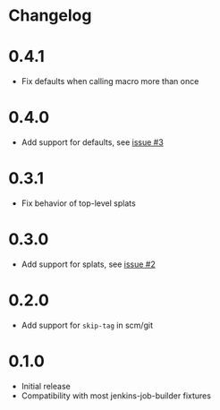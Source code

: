 # Changelog

# 0.4.1

  * Fix defaults when calling macro more than once

# 0.4.0

  * Add support for defaults, see [issue #3](https://github.com/itchio/cigale/issues/2)

# 0.3.1

  * Fix behavior of top-level splats

# 0.3.0
  
  * Add support for splats, see [issue #2](https://github.com/itchio/cigale/issues/2)

# 0.2.0

  * Add support for `skip-tag` in scm/git

# 0.1.0

  * Initial release
  * Compatibility with most jenkins-job-builder fixtures
